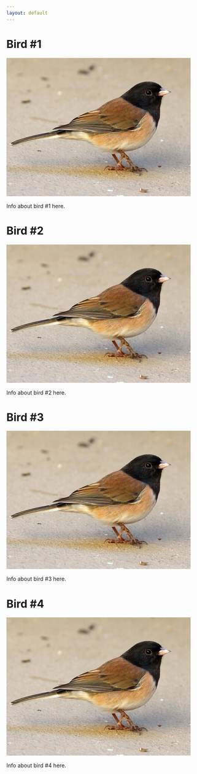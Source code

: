```yaml
---
layout: default
---
```



# Bird #1

![Branching](/Junco.png)

Info about bird #1 here.


# Bird #2

![Branching](/Junco.png)

Info about bird #2 here.


# Bird #3

![Branching](/Junco.png)

Info about bird #3 here.


# Bird #4

![Branching](/Junco.png)

Info about bird #4 here.


